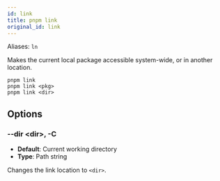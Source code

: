 ```yaml
---
id: link
title: pnpm link
original_id: link
---
```


Aliases: `ln`

Makes the current local package accessible system-wide, or in another location.

```text
pnpm link
pnpm link <pkg>
pnpm link <dir>
```

## Options

### --dir \<dir>, -C

* **Default**: Current working directory
* **Type**: Path string

Changes the link location to `<dir>`.
